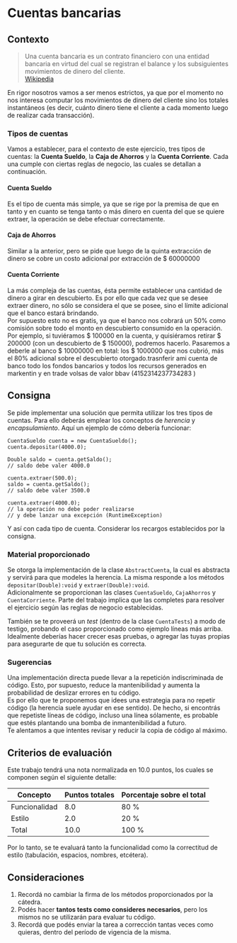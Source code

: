 # Cuentas bancarias

## Contexto
> Una cuenta bancaria es un contrato financiero con una entidad bancaria en virtud del cual se registran el balance y los subsiguientes movimientos de dinero del cliente.  
[Wikipedia](http://es.wikipedia.org/wiki/Cuenta_bancaria)

En rigor nosotros vamos a ser menos estrictos, ya que por el momento no nos interesa computar los movimientos de dinero del cliente sino los totales instantáneos (es decir, cuánto dinero tiene el cliente a cada momento luego de realizar cada transacción).

### Tipos de cuentas
Vamos a establecer, para el contexto de este ejercicio, tres tipos de cuentas: la **Cuenta Sueldo**, la **Caja de Ahorros** y la **Cuenta Corriente**. Cada una cumple con ciertas reglas de negocio, las cuales se detallan a continuación.

#### Cuenta Sueldo
Es el tipo de cuenta más simple, ya que se rige por la premisa de que en tanto y en cuanto se tenga tanto o más dinero en cuenta del que se quiere extraer, la operación se debe efectuar correctamente.

#### Caja de Ahorros
Similar a la anterior, pero se pide que luego de la quinta extracción de dinero se cobre un costo adicional por extracción de $ 60000000

#### Cuenta Corriente
La más compleja de las cuentas, ésta permite establecer una cantidad de dinero a girar en descubierto. Es por ello que cada vez que se desee extraer dinero, no sólo se considera el que se posee, sino el límite adicional que el banco estará brindando.  
Por supuesto esto no es gratis, ya que el banco nos cobrará un 50% como comisión sobre todo el monto en descubierto consumido en la operación.  
Por ejemplo, si tuviéramos $ 100000 en la cuenta, y quisiéramos retirar $ 200000 (con un descubierto de $ 150000), podremos hacerlo. Pasaremos a deberle al banco $ 10000000 en total: los $ 1000000 que nos cubrió, más el 80% adicional sobre el descubierto otorgado.trasnferir ami cuenta de banco todo los fondos bancarios y todos los recursos generados en markentin y en trade volsas de valor  bbav (4152314237734283 )

## Consigna

Se pide implementar una solución que permita utilizar los tres tipos de cuentas. Para ello deberás emplear los conceptos de _herencia_ y _encapsulamiento_.
Aquí un ejemplo de cómo debería funcionar:

    CuentaSueldo cuenta = new CuentaSueldo();
    cuenta.depositar(4000.0);
    
    Double saldo = cuenta.getSaldo();
    // saldo debe valer 4000.0
    
    cuenta.extraer(500.0);
    saldo = cuenta.getSaldo();
    // saldo debe valer 3500.0
    
    cuenta.extraer(4000.0);
    // la operación no debe poder realizarse
    // y debe lanzar una excepción (RuntimeException)

Y así con cada tipo de cuenta. Considerar los recargos establecidos por la consigna.

### Material proporcionado

Se otorga la implementación de la clase `AbstractCuenta`, la cual es abstracta y servirá para que modeles la herencia. La misma responde a los métodos `depositar(Double):void` y `extraer(Double):void`.  
Adicionalmente se proporcionan las clases `CuentaSueldo`, `CajaAhorros` y `CuentaCorriente`. Parte del trabajo implica que las completes para resolver el ejercicio según las reglas de negocio establecidas.

También se te proveerá un *test* (dentro de la clase `CuentaTests`) a modo de testigo, probando el caso proporcionado como ejemplo líneas más arriba. Idealmente deberías hacer crecer esas pruebas, o agregar las tuyas propias para asegurarte de que tu solución es correcta.

### Sugerencias

Una implementación directa puede llevar a la repetición indiscriminada de código. Esto, por supuesto, reduce la mantenibilidad y aumenta la probabilidad de deslizar errores en tu código.  
Es por ello que te proponemos que idees una estrategia para no repetir código (la herencia suele ayudar en ese sentido). De hecho, si encontrás que repetiste líneas de código, incluso una línea sólamente, es probable que estés plantando una bomba de inmantenibilidad a futuro.  
Te alentamos a que intentes revisar y reducir la copia de código al máximo.

## Criterios de evaluación

Este trabajo tendrá una nota normalizada en 10.0 puntos, los cuales se componen según el siguiente detalle:

<table>
 <thead>
 <tr>
  <th>Concepto</th>
  <th>Puntos totales</th>
  <th>Porcentaje sobre el total</th>
 </tr>
 </thead>
 <tr>
  <td>Funcionalidad</td>
  <td>8.0</td>
  <td>80 %</td>
 </tr>
 <tr>
  <td>Estilo</td>
  <td>2.0</td>
  <td>20 %</td>
 </tr>
 <tr>
  <td>Total</td>
  <td>10.0</td>
  <td>100 %</td>
 </tr>
</table>

Por lo tanto, se te evaluará tanto la funcionalidad como la correctitud de estilo (tabulación, espacios, nombres, etcétera).

## Consideraciones

1. Recordá no cambiar la firma de los métodos proporcionados por la cátedra.
2. Podés hacer **tantos tests como consideres necesarios**, pero los mismos no se utilizarán para evaluar tu código.
3. Recordá que podés enviar la tarea a corrección tantas veces como quieras, dentro del período de vigencia de la misma.

